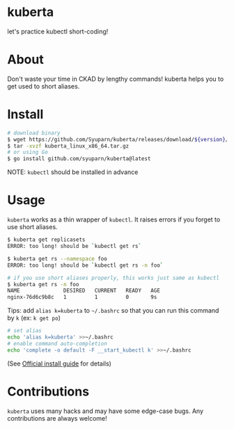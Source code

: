# kuberta
let's practice kubectl short-coding!

# About

Don't waste your time in CKAD by lengthy commands! kuberta helps you to get used to short aliases.

# Install

```bash
# download binary
$ wget https://github.com/Syuparn/kuberta/releases/download/${version}/kuberta_linux_x86_64.tar.gz
$ tar -xvzf kuberta_linux_x86_64.tar.gz
# or using Go
$ go install github.com/syuparn/kuberta@latest
```

NOTE: `kubectl` should be installed in advance

# Usage

`kuberta` works as a thin wrapper of `kubectl`. It raises errors if you forget to use short aliases.

```bash
$ kuberta get replicasets
ERROR: too long! should be `kubectl get rs`

$ kuberta get rs --namespace foo
ERROR: too long! should be `kubectl get rs -n foo`

# if you use short aliases properly, this works just same as kubectl
$ kuberta get rs -n foo
NAME              DESIRED   CURRENT   READY   AGE
nginx-76d6c9b8c   1         1         0       9s
```

Tips: add `alias k=kuberta` to `~/.bashrc` so that you can run this command by `k` (ex: `k get po`)

```bash
# set alias
echo 'alias k=kuberta' >>~/.bashrc
# enable command auto-completion
echo 'complete -o default -F __start_kubectl k' >>~/.bashrc
```

(See [Official install guide](https://kubernetes.io/docs/tasks/tools/install-kubectl-linux/) for details)

# Contributions

`kuberta` uses many hacks and may have some edge-case bugs. Any contributions are always welcome!
